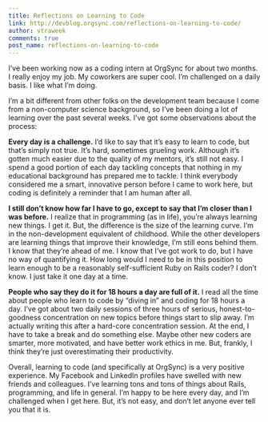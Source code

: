 ```yaml
---
title: Reflections on Learning to Code
link: http://devblog.orgsync.com/reflections-on-learning-to-code/
author: vtraweek
comments: true
post_name: reflections-on-learning-to-code
---
```


I’ve been working now as a coding intern at OrgSync for about two months. I really enjoy my job. My coworkers are super cool. I’m challenged on a daily basis. I like what I’m doing.

I’m a bit different from other folks on the development team because I come from a non-computer science background, so I’ve been doing a lot of learning over the past several weeks. I’ve got some observations about the process:

**Every day is a challenge.** I’d like to say that it’s easy to learn to code, but that’s simply not true. It’s hard, sometimes grueling work. Although it’s gotten much easier due to the quality of my mentors, it’s still not easy. I spend a good portion of each day tackling concepts that nothing in my educational background has prepared me to tackle. I think everybody considered me a smart, innovative person before I came to work here, but coding is definitely a reminder that I am human after all.

**I still don’t know how far I have to go, except to say that I’m closer than I was before.** I realize that in programming (as in life), you’re always learning new things. I get it. But, the difference is the size of the learning curve. I’m in the non-development equivalent of childhood. While the other developers are learning things that improve their knowledge, I’m still eons behind them. I know that they’re ahead of me. I know that I’ve got work to do, but I have no way of quantifying it. How long would I need to be in this position to learn enough to be a reasonably self-sufficient Ruby on Rails coder? I don’t know. I just take it one day at a time.

**People who say they do it for 18 hours a day are full of it.** I read all the time about people who learn to code by “diving in” and coding for 18 hours a day. I’ve got about two daily sessions of three hours of serious, honest-to-goodness concentration on new topics before things start to slip away. I’m actually writing this after a hard-core concentration session. At the end, I have to take a break and do something else. Maybe other new coders are smarter, more motivated, and have better work ethics in me. But, frankly, I think they’re just overestimating their productivity.

Overall, learning to code (and specifically at OrgSync) is a very positive experience. My Facebook and LinkedIn profiles have swelled with new friends and colleagues. I’ve learning tons and tons of things about Rails, programming, and life in general. I’m happy to be here every day, and I’m challenged when I get here. But, it’s not easy, and don’t let anyone ever tell you that it is.
